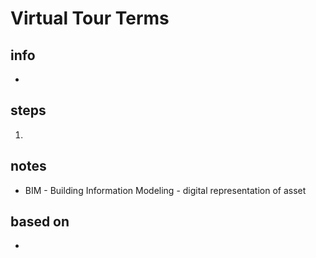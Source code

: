 # Virtual Tour Terms  

## info  
* 

## steps  
1. 

## notes  
*  BIM - Building Information Modeling - digital representation of asset

## based on  
*  

